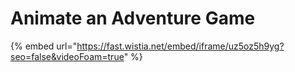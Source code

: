 # Animate an Adventure Game

{% embed url="https://fast.wistia.net/embed/iframe/uz5oz5h9yg?seo=false&videoFoam=true" %}



